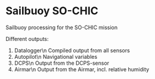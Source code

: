 # Sailbuoy SO-CHIC
Sailbuoy processing for the SO-CHIC mission

Different outputs:
1. Datalogger\n
	Compiled output from all sensors
2. Autopilot\n
	Navigational variables
3. DCPS\n
	Output from the DCPS-sensor
4. Airmar\n
	Output from the Airmar, incl. relative humidity

